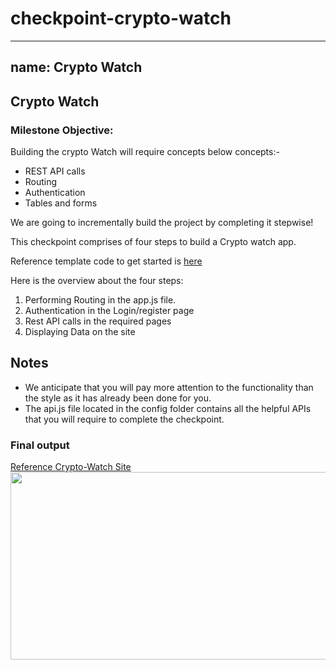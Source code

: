 # checkpoint-crypto-watch

---
name: Crypto Watch
---

## Crypto Watch
### Milestone Objective:
Building the crypto Watch will require concepts below concepts:-
- REST API calls
- Routing
- Authentication
- Tables and forms




We are going to incrementally build the project by completing it stepwise!

This checkpoint comprises of four steps to build a Crypto watch app.

Reference template code to get started is [here](https://github.com/abhi7068/checkpoint-crypto-watch-template)

Here is the overview about the four steps:
1. Performing Routing in the app.js file.
2. Authentication in the Login/register page
3. Rest API calls in the required pages
4. Displaying Data on the site

## Notes

- We anticipate that you will pay more attention to the functionality than the style as it has already been done for you.
- The api.js file located in the config folder contains all the helpful APIs that you will require to complete the checkpoint.

### Final output
[Reference Crypto-Watch Site](https://cryptoowatch.vercel.app)  
[<img src="https://res.cloudinary.com/dn83xtspp/image/upload/v1676261601/Screenshot_20230213_094010_ik3zjt.png" height="300px" width="600px"/>](https://cryptoowatch.vercel.app)
